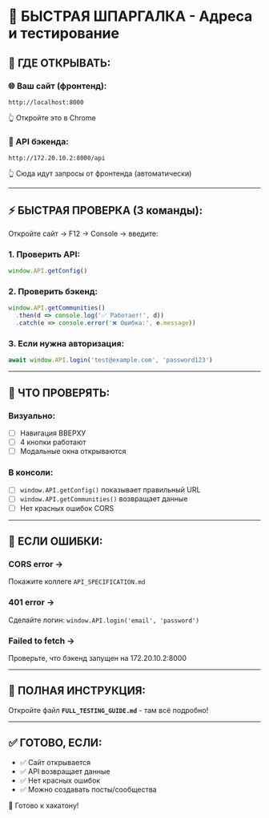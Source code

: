 # 🎯 БЫСТРАЯ ШПАРГАЛКА - Адреса и тестирование

## 📍 ГДЕ ОТКРЫВАТЬ:

### 🌐 Ваш сайт (фронтенд):
```
http://localhost:8000
```
👆 Откройте это в Chrome

### 🔧 API бэкенда:
```
http://172.20.10.2:8000/api
```
👆 Сюда идут запросы от фронтенда (автоматически)

---

## ⚡ БЫСТРАЯ ПРОВЕРКА (3 команды):

Откройте сайт → F12 → Console → введите:

### 1. Проверить API:
```javascript
window.API.getConfig()
```

### 2. Проверить бэкенд:
```javascript
window.API.getCommunities()
  .then(d => console.log('✅ Работает!', d))
  .catch(e => console.error('❌ Ошибка:', e.message))
```

### 3. Если нужна авторизация:
```javascript
await window.API.login('test@example.com', 'password123')
```

---

## 🎯 ЧТО ПРОВЕРЯТЬ:

### Визуально:
- [ ] Навигация ВВЕРХУ
- [ ] 4 кнопки работают
- [ ] Модальные окна открываются

### В консоли:
- [ ] `window.API.getConfig()` показывает правильный URL
- [ ] `window.API.getCommunities()` возвращает данные
- [ ] Нет красных ошибок CORS

---

## 🚨 ЕСЛИ ОШИБКИ:

### CORS error → 
Покажите коллеге `API_SPECIFICATION.md`

### 401 error → 
Сделайте логин: `window.API.login('email', 'password')`

### Failed to fetch → 
Проверьте, что бэкенд запущен на 172.20.10.2:8000

---

## 📄 ПОЛНАЯ ИНСТРУКЦИЯ:

Откройте файл **`FULL_TESTING_GUIDE.md`** - там всё подробно!

---

## ✅ ГОТОВО, ЕСЛИ:

- ✅ Сайт открывается
- ✅ API возвращает данные
- ✅ Нет красных ошибок
- ✅ Можно создавать посты/сообщества

🎉 Готово к хакатону!
